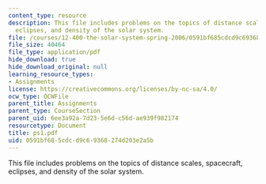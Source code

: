 ```yaml
---
content_type: resource
description: This file includes problems on the topics of distance scales, spacecraft,
  eclipses, and density of the solar system.
file: /courses/12-400-the-solar-system-spring-2006/0591bf685cdcd9c69368274d203e2a5b_ps1.pdf
file_size: 40464
file_type: application/pdf
hide_download: true
hide_download_original: null
learning_resource_types:
- Assignments
license: https://creativecommons.org/licenses/by-nc-sa/4.0/
ocw_type: OCWFile
parent_title: Assignments
parent_type: CourseSection
parent_uid: 6ee3a92a-7d23-5e6d-c56d-ae939f982174
resourcetype: Document
title: ps1.pdf
uid: 0591bf68-5cdc-d9c6-9368-274d203e2a5b
---
```

This file includes problems on the topics of distance scales, spacecraft, eclipses, and density of the solar system.